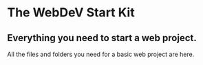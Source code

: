 # The WebDeV Start Kit
## Everything you need to start a web project.

All the files and folders you need for a basic web project are here.